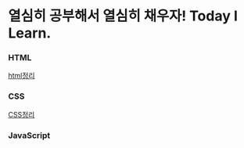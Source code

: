 # 열심히 공부해서 열심히 채우자! Today I Learn.

### HTML
<a href="https://github.com/happytaeyoon/TIL/blob/main/HTML/html.md">html정리</a>
### CSS
<a href="https://github.com/happytaeyoon/TIL/tree/main/CSS">CSS정리</a>
### JavaScript
